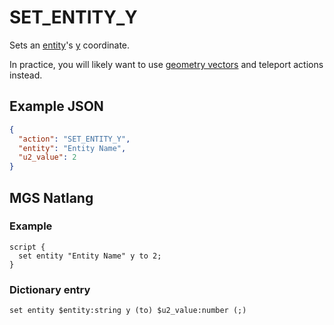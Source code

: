 # SET_ENTITY_Y

Sets an [entity](../entities)'s [y](../entity_properties) coordinate.

In practice, you will likely want to use [geometry vectors](../vector_objects) and teleport actions instead.

## Example JSON

```json
{
  "action": "SET_ENTITY_Y",
  "entity": "Entity Name",
  "u2_value": 2
}
```

## MGS Natlang

### Example

```mgs
script {
  set entity "Entity Name" y to 2;
}
```

### Dictionary entry

```
set entity $entity:string y (to) $u2_value:number (;)
```
